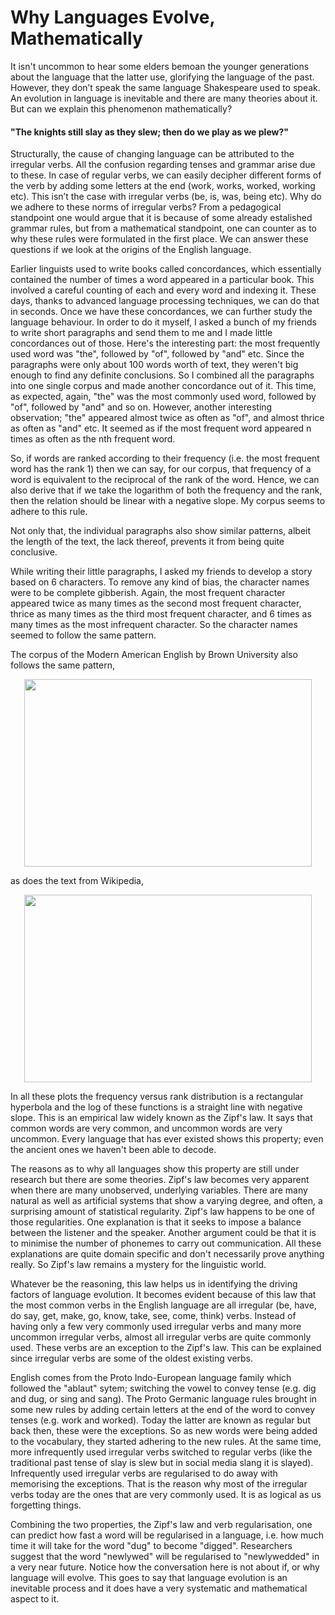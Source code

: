 # Why Languages Evolve, Mathematically

It isn't uncommon to hear some elders bemoan the younger generations about the language that the latter use, glorifying the language of the past. However, they don’t speak the same language Shakespeare used to speak. An evolution in language is inevitable and there are many theories about it. But can we explain this phenomenon mathematically?
#### "The knights still slay as they slew; then do we play as we plew?"
Structurally, the cause of changing language can be attributed to the irregular verbs. All the confusion regarding tenses and grammar arise due to these. In case of regular verbs, we can easily decipher different forms of the verb by adding some letters at the end (work, works, worked, working etc). This isn’t the case with irregular verbs (be, is, was, being etc). Why do we adhere to these norms of irregular verbs? From a pedagogical standpoint one would argue that it is because of some already estalished grammar rules, but from a mathematical standpoint, one can counter as to why these rules were formulated in the first place. We can answer these questions if we look at the origins of the English language.

Earlier linguists used to write books called concordances, which essentially contained the number of times a word appeared in a particular book. This involved a careful counting of each and every word and indexing it. These days, thanks to advanced language processing techniques, we can do that in seconds. Once we have these concordances, we can further study the language behaviour. In order to do it myself, I asked a bunch of my friends to write short paragraphs and send them to me and I made little concordances out of those. Here's the interesting part: the most frequently used word was "the", followed by "of", followed by "and" etc.
Since the paragraphs were only about 100 words worth of text, they weren't big enough to find any definite conclusions. So I combined all the paragraphs into one single corpus and made another concordance out of it. This time, as expected, again, "the" was the most commonly used word, followed by "of", followed by "and" and so on. However, another interesting observation; "the" appeared almost twice as often as "of", and almost thrice as often as "and" etc. It seemed as if the most frequent word appeared n times as often as the nth frequent word.

So, if words are ranked according to their frequency (i.e. the most frequent word has the rank 1) then we can say, for our corpus, that frequency of a word is equivalent to the reciprocal of the rank of the word. Hence, we can also derive that if we take the logarithm of both the frequency and the rank, then the relation should be linear with a negative slope. My corpus seems to adhere to this rule.

Not only that, the individual paragraphs also show similar patterns, albeit the length of the text, the lack thereof, prevents it from being quite conclusive.

While writing their little paragraphs, I asked my friends to develop a story based on 6 characters. To remove any kind of bias, the character names were to be complete gibberish. Again, the most frequent character appeared twice as many times as the second most frequent character, thrice as many times as the third most frequent character, and 6 times as many times as the most infrequent character. So the character names seemed to follow the same pattern.

The corpus of the Modern American English by Brown University also follows the same pattern,
<p align="center">
  <img width="460" height="300" src="https://github.com/itsmepiyush2/Zipf-Law/blob/master/results/brown_corpus.jpg">
</p>
as does the text from Wikipedia,
<p align="center">
  <img width="460" height="300" src="https://github.com/itsmepiyush2/Zipf-Law/blob/master/results/wiki_corpus.jpg">
</p>

In all these plots the frequency versus rank distribution is a rectangular hyperbola and the log of these functions is a straight line with negative slope.
This is an empirical law widely known as the Zipf's law. It says that common words are very common, and uncommon words are very uncommon. Every language that has ever existed shows this property; even the ancient ones we haven't been able to decode.

The reasons as to why all languages show this property are still under research but there are some theories. Zipf's law becomes very apparent when there are many unobserved, underlying variables. There are many natural as well as artificial systems that show a varying degree, and often, a surprising amount of statistical regularity. Zipf's law happens to be one of those regularities. One explanation is that it seeks to impose a balance between the listener and the speaker. Another argument could be that it is to minimise the number of phonemes to carry out communication. All these explanations are quite domain specific and don't necessarily prove anything really. So Zipf's law remains a mystery for the linguistic world.

Whatever be the reasoning, this law helps us in identifying the driving factors of language evolution. It becomes evident because of this law that the most common verbs in the English language are all irregular (be, have, do say, get, make, go, know, take, see, come, think) verbs. Instead of having only a few very commonly used irregular verbs and many more uncommon irregular verbs, almost all irregular verbs are quite commonly used. These verbs are an exception to the Zipf's law. This can be explained since irregular verbs are some of the oldest existing verbs.


English comes from the Proto Indo-European language family which followed the "ablaut" sytem; switching the vowel to convey tense (e.g. dig and dug, or sing and sang). The Proto Germanic language rules brought in some new rules by adding certain letters at the end of the word to convey tenses (e.g. work and worked). Today the latter are known as regular but back then, these were the exceptions. So as new words were being added to the vocabulary, they started adhering to the new rules. At the same time, more infrequently used irregular verbs switched to regular verbs (like the traditional past tense of slay is slew but in social media slang it is slayed). Infrequently used irregular verbs are regularised to do away with memorising the exceptions. That is the reason why most of the irregular verbs today are the ones that are very commonly used. It is as logical as us forgetting things.

Combining the two properties, the Zipf's law and verb regularisation, one can predict how fast a word will be regularised in a language, i.e. how much time it will take for the word "dug" to become "digged". Researchers suggest that the word "newlywed" will be regularised to "newlywedded" in a very near future. Notice how the conversation here is not about if, or why language will evolve. This goes to say that language evolution is an inevitable process and it does have a very systematic and mathematical aspect to it.
